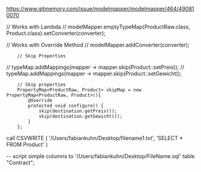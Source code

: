 https://www.gitmemory.com/issue/modelmapper/modelmapper/464/490810070

// Works with Lambda
// modelMapper.emptyTypeMap(ProductRaw.class, Product.class).setConverter(converter);

// Works with Override Method
// modelMapper.addConverter(converter);




        // Skip Properties
//        typeMap.addMappings(mapper -> mapper.skip(Product::setPreis));
//        typeMap.addMappings(mapper -> mapper.skip(Product::setGewicht));



        // Skip properties
        PropertyMap<ProductRaw, Product> skipMap = new PropertyMap<ProductRaw, Product>(){
            @Override
            protected void configure() {
                skip(destination.getPreis());
                skip(destination.getGewicht());
            }
        };
        



call CSVWRITE ( '/Users/fabiankuhn/Desktop/filename1.txt', 'SELECT * FROM Product' ) 

  
-- script simple columns to '/Users/fabiankuhn/Desktop/FileName.sql' table "Contract";
